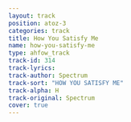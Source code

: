 ```yaml
---
layout: track
position: atoz-3
categories: track
title: How You Satisfy Me
name: how-you-satisfy-me
type: ahfow_track
track-id: 314
track-lyrics: 
track-author: Spectrum
track-sort: "HOW YOU SATISFY ME"
track-alpha: H
track-original: Spectrum
cover: true
---
```

